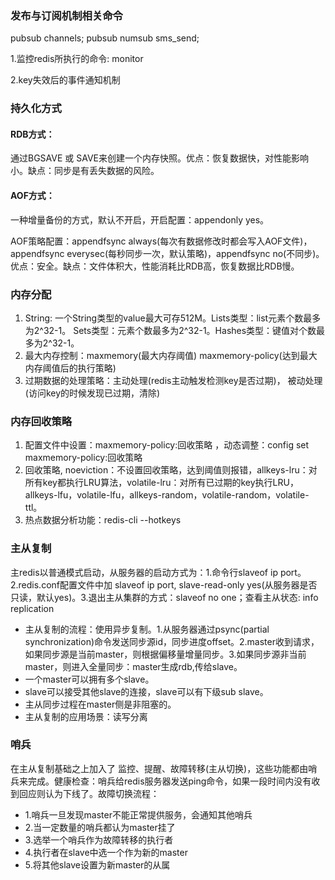 ### 发布与订阅机制相关命令
pubsub channels; pubsub numsub sms_send;

1.监控redis所执行的命令: monitor

2.key失效后的事件通知机制
### 持久化方式
#### RDB方式：
通过BGSAVE 或 SAVE来创建一个内存快照。优点：恢复数据快，对性能影响小。缺点：同步是有丢失数据的风险。
#### AOF方式：
一种增量备份的方式，默认不开启，开启配置：appendonly yes。

AOF策略配置：appendfsync always(每次有数据修改时都会写入AOF文件)，appendfsync everysec(每秒同步一次，默认策略)，appendfsync no(不同步)。优点：安全。缺点：文件体积大，性能消耗比RDB高，恢复数据比RDB慢。
### 内存分配
1. String: 一个String类型的value最大可存512M。Lists类型：list元素个数最多为2^32-1。 Sets类型：元素个数最多为2^32-1。Hashes类型：键值对个数最多为2^32-1。
2. 最大内存控制：maxmemory(最大内存阈值)   maxmemory-policy(达到最大内存阈值后的执行策略)
3. 过期数据的处理策略：主动处理(redis主动触发检测key是否过期)， 被动处理(访问key的时候发现已过期，清除)
### 内存回收策略
1. 配置文件中设置：maxmemory-policy:回收策略 ，动态调整：config set maxmemory-policy:回收策略
2. 回收策略, noeviction：不设置回收策略，达到阈值则报错，allkeys-lru：对所有key都执行LRU算法，volatile-lru：对所有已过期的key执行LRU，allkeys-lfu，volatile-lfu，allkeys-random，volatile-random，volatile-ttl。
3. 热点数据分析功能：redis-cli --hotkeys
### 主从复制
主redis以普通模式启动，从服务器的启动方式为：1.命令行slaveof ip port。 2.redis.conf配置文件中加 slaveof ip port, slave-read-only yes(从服务器是否只读，默认yes)。3.退出主从集群的方式：slaveof no one；查看主从状态: info replication
* 主从复制的流程：使用异步复制。1.从服务器通过psync(partial synchronization)命令发送同步源id，同步进度offset。2.master收到请求，如果同步源是当前master，则根据偏移量增量同步。3.如果同步源非当前master，则进入全量同步：master生成rdb,传给slave。
* 一个master可以拥有多个slave。
* slave可以接受其他slave的连接，slave可以有下级sub slave。
* 主从同步过程在master侧是非阻塞的。
* 主从复制的应用场景：读写分离
### 哨兵
在主从复制基础之上加入了 监控、提醒、故障转移(主从切换)，这些功能都由哨兵来完成。健康检查：哨兵给redis服务器发送ping命令，如果一段时间内没有收到回应则认为下线了。故障切换流程：
* 1.哨兵一旦发现master不能正常提供服务，会通知其他哨兵
* 2.当一定数量的哨兵都认为master挂了
* 3.选举一个哨兵作为故障转移的执行者
* 4.执行者在slave中选一个作为新的master
* 5.将其他slave设置为新master的从属
